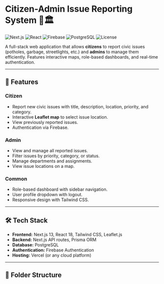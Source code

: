 # Citizen-Admin Issue Reporting System 🚨🏛️

![Next.js](https://img.shields.io/badge/Next.js-13-black?logo=next.js)
![React](https://img.shields.io/badge/React-18-blue?logo=react)
![Firebase](https://img.shields.io/badge/Firebase-Authentication-yellow?logo=firebase)
![PostgreSQL](https://img.shields.io/badge/PostgreSQL-13-blue?logo=postgresql)
![License](https://img.shields.io/badge/License-MIT-green)

A full-stack web application that allows **citizens** to report civic issues (potholes, garbage, streetlights, etc.) and **admins** to manage them efficiently. Features interactive maps, role-based dashboards, and real-time authentication.

---

## 🚀 Features

### Citizen
- Report new civic issues with title, description, location, priority, and category.
- Interactive **Leaflet map** to select issue location.
- View previously reported issues.
- Authentication via Firebase.

### Admin
- View and manage all reported issues.
- Filter issues by priority, category, or status.
- Manage departments and assignments.
- View issue locations on a map.

### Common
- Role-based dashboard with sidebar navigation.
- User profile dropdown with logout.
- Responsive design with Tailwind CSS.

---

## 🛠️ Tech Stack
- **Frontend:** Next.js 13, React 18, Tailwind CSS, Leaflet.js
- **Backend:** Next.js API routes, Prisma ORM
- **Database:** PostgreSQL
- **Authentication:** Firebase Authentication
- **Hosting:** Vercel (or any cloud platform)

---

## 📁 Folder Structure

